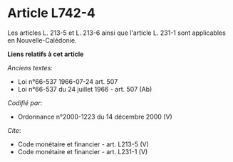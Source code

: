 # Article L742-4

Les articles L. 213-5 et L. 213-6 ainsi que l'article L. 231-1 sont applicables en Nouvelle-Calédonie.

**Liens relatifs à cet article**

_Anciens textes_:

  - Loi n°66-537 1966-07-24 art. 507
  - Loi n°66-537 du 24 juillet 1966 - art. 507 (Ab)

_Codifié par_:

  - Ordonnance n°2000-1223 du 14 décembre 2000 (V)

_Cite_:

  - Code monétaire et financier - art. L213-5 (V)
  - Code monétaire et financier - art. L231-1 (V)
